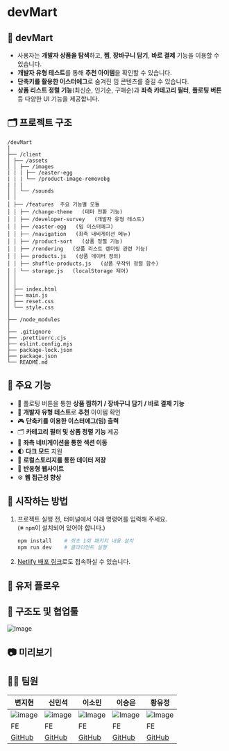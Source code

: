 # devMart
## 🛒 devMart

- 사용자는 **개발자 상품을 탐색**하고, **찜**, **장바구니 담기**, **바로 결제** 기능을 이용할 수 있습니다.  
- **개발자 유형 테스트**를 통해 **추천 아이템**을 확인할 수 있습니다.  
- **단축키를 활용한 이스터에그**로 숨겨진 밈 콘텐츠를 즐길 수 있습니다.  
- **상품 리스트 정렬 기능**(최신순, 인기순, 구매순)과 **좌측 카테고리 필터**, **플로팅 버튼** 등 다양한 UI 기능을 제공합니다.  

## 🗂️ 프로젝트 구조
```
/devMart
│
├── /client 
│ ├── /assets 
│ │ ├── /images
| | | ├── /easter-egg
| | | └── /product-image-removebg
| | |
│ │ └── /sounds 
│ │
│ ├── /features  주요 기능별 모듈
│ │ ├── /change-theme   (테마 전환 기능)
│ │ ├── /developer-survey   (개발자 유형 테스트)
│ │ ├── /easter-egg   (밈 이스터에그)
│ │ ├── /navigation   (좌측 내비게이션 메뉴)
│ │ ├── /product-sort   (상품 정렬 기능)
│ │ ├── /rendering   (상품 리스트 렌더링 관련 기능)
│ │ ├── products.js   (상품 데이터 정의)
│ │ ├── shuffle-products.js   (상품 무작위 정렬 함수)
│ │ └── storage.js   (localStorage 제어)
│ │
│ │
│ ├── index.html 
│ ├── main.js 
│ ├── reset.css
│ └── style.css 
│
├── /node_modules 
│
├── .gitignore 
├── .prettierrc.cjs 
├── eslint.config.mjs 
├── package-lock.json 
├── package.json 
└── README.md 

```

## 💫 주요 기능

- 🛒 플로팅 버튼을 통한 **상품 찜하기 / 장바구니 담기 / 바로 결제 기능**
- 🧩 **개발자 유형 테스트**로 **추천** 아이템 확인
- 🎮 **단축키를 이용한 이스터에그(밈) 출력**
- 🗂️ **카테고리 필터 및 상품 정렬 기능** 제공
- 🧭 **좌측 네비게이션을 통한 섹션 이동**
- 🌓 **다크 모드** 지원
- 💾 **로컬스토리지를 통한 데이터 저장**
- 📱 **반응형 웹사이트**
- ⚙ **웹 접근성 향상**

## 🚀 시작하는 방법

1. 프로젝트 실행 전, 터미널에서 아래 명령어를 입력해 주세요.  
   (※ `npm`이 설치되어 있어야 합니다.)
    
    ```bash
    npm install    # 최초 1회 패키지 내용 설치
    npm run dev    # 클라이언트 실행
    ```

2. [Netlify 배포 링크](...)로도 접속하실 수 있습니다.

## 👣 유저 플로우
## 🧱 구조도 및 협업툴
![Image](https://github.com/user-attachments/assets/9f871e53-64b2-4a71-8123-71b8be7a2498)
## 📷 미리보기
## 👨‍💻 팀원

| 변지현 | 신민석 | 이소민 | 이승은 | 황유정 |
| --- | --- | --- | --- | --- |
| ![image](https://github.com/user-attachments/assets/165fef2f-8029-4ada-ab66-50aa57615c48)| ![image](https://github.com/user-attachments/assets/bd8090b7-1fc3-4c1d-8714-a4133058842b)| ![Image](https://github.com/user-attachments/assets/f70a3bf5-30e3-4908-8c1c-34f6fe54a531) | ![Image](https://github.com/user-attachments/assets/6a2dbd4b-0ab9-4836-83bf-6e73bc761c0d) | ![Image](https://github.com/user-attachments/assets/22ac8949-8279-463f-84a5-8b2b9404c123) |
| FE | FE | FE | FE | FE |
| [GitHub](https://github.com/jihyun9912) | [GitHub](https://github.com/msshin99) | [GitHub](https://github.com/mintsky0172) | [GitHub](https://github.com/seungdev) | [GitHub](https://github.com/YooJeong01) |
